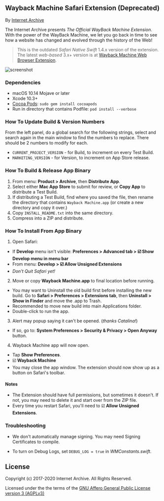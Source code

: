 ## Wayback Machine Safari Extension (Deprecated) ##

By [Internet Archive](https://archive.org)

The Internet Archive presents *The Official WayBack Machine Extension*. With the power of the WayBack Machine, we let you go back in time to see how a website has changed and evolved through the history of the Web!

> This is the outdated *Safari Native Swift* 1.4.x version of the extension. The latest *web-based* 3.x+ version is at [Wayback Machine Web Browser Extension](https://github.com/internetarchive/wayback-machine-webextension).

![screenshot](screenshots/main-light-75p.png)

### Dependencies ###

- macOS 10.14 Mojave or later
- Xcode 10.3+
- [Cocoa Pods](https://guides.cocoapods.org/using/getting-started.html): `sudo gem install cocoapods`
- Run in directory that contains Podfile: `pod install --verbose`


### How To Update Build & Version Numbers ###

From the left panel, do a global search for the following strings, select and search again in the main window to find the numbers to replace. There should be 2 numbers to modify for each.

- `CURRENT_PROJECT_VERSION` - for Build, to increment on every Test Build.
- `MARKETING_VERSION` - for Version, to increment on App Store release.


### How To Build & Release App Binary ###

1. From menu: **Product > Archive**, then **Distribute App**.
2. Select either **Mac App Store** to submit for review, or **Copy App** to distribute a Test Build.
3. If distributing a Test Build, find where you saved the file, then rename the directory that contains `Wayback Machine.app` (or create a new directory and copy it over.)
4. Copy `INSTALL_README.txt` into the same directory.
5. Compress into a ZIP and distribute.


### How To Install From App Binary ###

1. Open Safari:
  - If **Develop** menu isn't visible: **Preferences > Advanced tab > ☑️ Show Develop menu in menu bar**
  - From menu: **Develop > ☑️ Allow Unsigned Extensions**
  - *Don't Quit Safari yet!*

2. Move or copy **Wayback Machine.app** to final location before running.
  - You may want to Uninstall the old build first before installing the new build. Go to **Safari > Preferences > Extensions tab**, then **Uninstall > Show in Finder** and move the .app to Trash.
  - Recommended to move new build into main Applications folder.
  - Double-click to run the app.

3. Alert may popup saying it can't be opened. (*thanks Catalina!*)
  - If so, go to: **System Preferences > Security & Privacy > Open Anyway** button.

4. Wayback Machine app will now open.
  - Tap **Show Preferences**.
  - ☑️ **Wayback Machine**
  - You may close the app window. The extension should now show up as a button on Safari's toolbar.

#### Notes ####

- The Extension should have full permissions, but sometimes it doesn't. If not, you may need to delete it and start over from the ZIP file.
- Every time you restart Safari, you'll need to ☑️ **Allow Unsigned Extensions**.


### Troubleshooting ###

- We don't automatically manage signing. You may need Signing Certificates to compile.

- To turn on Debug Logs, set `DEBUG_LOG = true` in *WMConstants.swift*.


## License ##

Copyright (c) 2017-2020 Internet Archive. All Rights Reserved.

Licensed under the the terms of the [GNU Affero General Public License version 3 (AGPLv3)](http://www.gnu.org/licenses/agpl-3.0.html)
